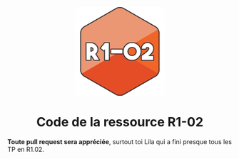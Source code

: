 <p align="center">
    <img src="R1-02.png" width="200"/>
    <h1 align="center">Code de la ressource R1-02</h1>
</p>

**Toute pull request sera appréciée**, surtout toi Lila qui a fini presque tous les TP en R1.02.